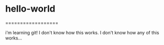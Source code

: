 # hello-world
==================

i'm learning git! I don't know how this works.  I don't know how any of this works...
